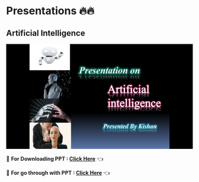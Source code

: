 # Presentations 🔥🔥

## Artificial Intelligence

<img src="https://github.com/kishanrajput23/Presentations/blob/main/Artificial%20Intelligence/Screenshot%20(2).png" alt="">

🔸 **For Downloading PPT : [Click Here](https://github.com/kishanrajput23/Presentations/blob/main/Artificial%20Intelligence/Artificial%20Intelligence.pptx)** 👈

🔸 **For go through with PPT : [Click Here](https://github.com/kishanrajput23/Presentations/blob/main/Artificial%20Intelligence/README.md)** 👈
